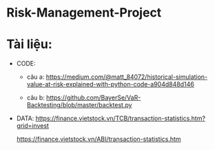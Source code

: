 # Risk-Management-Project
# Tài liệu:
* CODE:
  - câu a: https://medium.com/@matt_84072/historical-simulation-value-at-risk-explained-with-python-code-a904d848d146
  
  - câu b: https://github.com/BayerSe/VaR-Backtesting/blob/master/backtest.py
* DATA:
  https://finance.vietstock.vn/TCB/transaction-statistics.htm?grid=invest

   https://finance.vietstock.vn/ABI/transaction-statistics.htm
